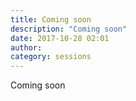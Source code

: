 ```yaml
---
title: Coming soon
description: "Coming soon"
date: 2017-10-28 02:01
author:
category: sessions
---
```

Coming soon